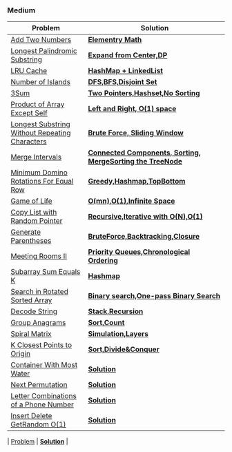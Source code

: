 ### Medium

| Problem | Solution |
| ------------ |  ------------ |
| [Add Two Numbers](https://leetcode.com/problems/add-two-numbers/) | [**Elementry Math**](medium/Add_Two_Numbers) |
| [Longest Palindromic Substring](https://leetcode.com/problems/longest-palindromic-substring/) | [**Expand from Center,DP**](medium/Longest_Palindromic_Substring) |
| [LRU Cache](https://leetcode.com/problems/lru-cache/) | [**HashMap + LinkedList**](medium/LRU) |
| [Number of Islands](https://leetcode.com/problems/number-of-islands/) | [**DFS,BFS,Disjoint Set**](medium/Number_of_Islands) |
| [3Sum](https://leetcode.com/problems/3sum/) | [**Two Pointers,Hashset,No Sorting**](medium/3Sum) |
| [Product of Array Except Self](https://leetcode.com/problems/product-of-array-except-self/) | [**Left and Right, O(1) space**](medium/Product_of_Array_Except_Self) |
| [Longest Substring Without Repeating Characters](https://leetcode.com/problems/longest-substring-without-repeating-characters/submissions/) | [**Brute Force, Sliding Window**]() |
| [Merge Intervals](https://leetcode.com/problems/merge-intervals/) | [**Connected Components, Sorting, MergeSorting the TreeNode**](medium/Merge_Intervals) |
| [Minimum Domino Rotations For Equal Row](https://leetcode.com/problems/minimum-domino-rotations-for-equal-row/) | [**Greedy,Hashmap,TopBottom**](medium/Minimum_Domino_Rotations_For_Equal_Row) |
| [Game of Life](https://leetcode.com/problems/game-of-life/) | [**O(mn),O(1),Infinite Space**](medium/Game_of_Life) |
| [Copy List with Random Pointer](https://leetcode.com/problems/copy-list-with-random-pointer/) | [**Recursive,Iterative with O(N),O(1)**](medium/Copy_List_with_Random_Pointer) |
| [Generate Parentheses](https://leetcode.com/problems/generate-parentheses/) | [**BruteForce,Backtracking,Closure**](medium/Generate_Parentheses) |
| [Meeting Rooms II](https://leetcode.com/problems/meeting-rooms-ii/) | [**Priority Queues,Chronological Ordering**](medium/Meeting_Rooms_II) |
| [Subarray Sum Equals K](https://leetcode.com/problems/subarray-sum-equals-k/) | [**Hashmap**](medium/Subarray_Sum_Equals_K) |
| [Search in Rotated Sorted Array](https://leetcode.com/problems/search-in-rotated-sorted-array/) | [**Binary search,One-pass Binary Search**](medium/Search_in_Rotated_Sorted_Array) |
| [Decode String](https://leetcode.com/problems/decode-string/) | [**Stack,Recursion**](medium/Decode_String) |
| [Group Anagrams](https://leetcode.com/problems/group-anagrams/) | [**Sort,Count**](medium/Group_Anagrams) |
| [Spiral Matrix](https://leetcode.com/problems/spiral-matrix/) | [**Simulation,Layers**](medium/Spiral_Matrix) |
| [K Closest Points to Origin](https://leetcode.com/problems/k-closest-points-to-origin/) | [**Sort,Divide&Conquer**](medium/K_Closest_Points_to_Origin) |
| [Container With Most Water](https://leetcode.com/problems/container-with-most-water/) | [**Solution**](medium/Container_With_Most_Water) |
| [Next Permutation](https://leetcode.com/problems/next-permutation/) | [**Solution**](medium/Next_Permutation) |
| [Letter Combinations of a Phone Number](https://leetcode.com/problems/letter-combinations-of-a-phone-number/) | [**Solution**](medium/Letter_Combinations_of_a_Phone_Number) |
| [Insert Delete GetRandom O(1)](https://leetcode.com/problems/insert-delete-getrandom-o1/) | [**Solution**](medium/Insert_Delete_GetRandom) |

| [Problem]() | [**Solution**]() |
